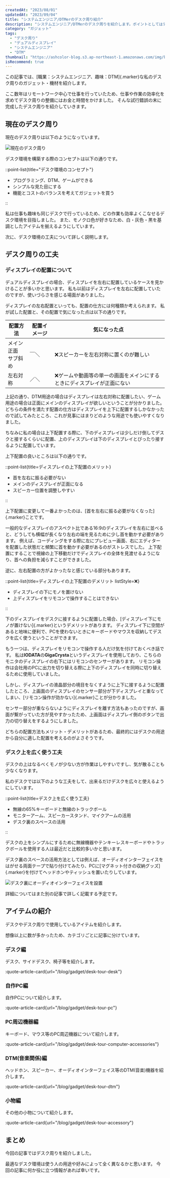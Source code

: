 ```yaml
---
createdAt: "2023/08/01"
updatedAt: "2023/09/04"
title: "システムエンジニア/DTMerのデスク周り紹介"
description: "システムエンジニア/DTMerのデスク周りを紹介します。ポイントとしてはデュアルディスプレイを上下配置することや、モニターアーム等を利用するをしており、様々な作業に最適化しています。"
category: "ガジェット"
tags:
  - "デスク周り"
  - "デュアルディスプレイ"
  - "システムエンジニア"
  - "DTM"
thumbnail: "https://ashcolor-blog.s3.ap-northeast-1.amazonaws.com/img/blog/gadget/desk-tour/overall.jpg"
isRecommend: true
---
```


この記事では、[職業：システムエンジニア、趣味：DTM]{.marker}な私のデスク周りのガジェット・機材を紹介します。

ここ数年はリモートワーク中心で仕事を行っていたため、仕事や作業の効率化を求めてデスク周りの整備にはお金と時間をかけました。
そんな試行錯誤の末に完成したデスク周りを紹介していきます。

## 現在のデスク周り

現在のデスク周りは以下のようになっています。

![現在のデスク周り](https://ashcolor-blog.s3.ap-northeast-1.amazonaws.com/img/blog/gadget/desk-tour/overall.jpg)

デスク環境を構築する際のコンセプトは以下の通りです。

::point-list{title="デスク環境のコンセプト"}

- プログラミング、DTM、ゲームができる
- シンプルな見た目にする
- 機能とコストのバランスを考えてガジェットを買う

::

私は仕事も趣味も同じデスクで行っているため、どの作業も効率よくこなせるデスク環境を目指しました。
また、モノクロ色が好きなため、白・灰色・黒を基調としたアイテムを揃えるようにしています。

次に、デスク環境の工夫について詳しく説明します。

## デスク周りの工夫

### ディスプレイの配置について

デュアルディスプレイの場合、ディスプレイを左右に配置しているケースを見かけることが多いかと思います。
私も以前はディスプレイを左右に配置していたのですが、使いづらさを感じる場面がありました。

ディスプレイの左右配置といっても、配置の仕方には何種類か考えられます。
私が試した配置と、その配置で気になった点は以下の通りです。

| 配置方法                | 配置イメージ | 気になった点                                                             |
| ----------------------- | ------------ | ------------------------------------------------------------------------ |
| メイン正面<br/>サブ斜め | ￣＼         | ❌スピーカーを左右対称に置くのが難しい                                   |
| 左右対称                | ／＼         | ❌ゲームや動画等の単一の画面をメインにするときにディスプレイが正面にない |

上記の通り、DTM用途の場合はディスプレイは左右対称に配置したい、ゲーム用途の場合は正面にメインのディスプレイが欲しいということが分かりました。
どちらの条件を満たす配置の仕方はディスプレイを上下に配置するしかなかったので試してみたところ、これが見事にはまりどのような用途でも使いやすくなりました。

ちなみに私の場合は上下配置する際に、下のディスプレイは少しだけ倒してデスクと接するくらいに配置、上のディスプレイは下のディスプレイとぴったり接するように配置しています。

上下配置の良いところは以下の通りです。

::point-list{title=ディスプレイの上下配置のメリット}

- 首を左右に振る必要がない
- メインのディスプレイが正面になる
- スピーカー位置を調整しやすい

::

上下配置に変更して一番よかったのは、[首を左右に振る必要がなくなった]{.marker}ことです。

一般的なディスプレイのアスペクト比である16:9のディスプレイを左右に並べると、どうしても横幅が長くなり左右の端を見るために少し首を動かす必要があります。
例えば、コーディングをする際に左にプレビュー画面、右にエディターを配置した状態だと頻繁に首を動かす必要があるのがストレスでした。
上下配置にすることで視線の上下移動だけでディスプレイの全体を見渡せるようになり、首への負担を減らすことができました。

逆に、左右配置の方がよかったなと感じている部分もあります。

::point-list{title=ディスプレイの上下配置のデメリット listStyle=❌}

- ディスプレイの下にモノを置けない
- 上ディスプレイをリモコンで操作することはできない

::

下のディスプレイをデスクに接するように配置した場合、[ディスプレイ下にモノが置けない]{.marker}というデメリットがあります。
ディスプレイ下に空間があると地味に便利で、PCを使わないときにキーボードやマウスを収納してデスクを広く使うということができます。

もう一つは、ディスプレイをリモコンで操作する人だけ気を付けておくべき話です。
私は**IODATA**の**GigaCrysta**というディスプレイを使用しており、こちらのモニタのディスプレイの右下にはリモコンのセンサーがあります。
リモコン操作は会社用のPCに出力を切り替える際に上下のディスプレイを同時に切り替えるために使用していました。

しかし、ディスプレイの液晶部分の境目をなくすように上下に接するように配置したところ、上画面のディスプレイのセンサー部分が下ディスプレイと重なってしまい、[リモコン操作が効かない]{.marker}ことが分かりました。

センサー部分が重ならないようにディスプレイを離す方法もあったのですが、画面が繋がっていた方が見やすかったため、上画面はディスプレイ側のボタンで出力の切り替えをするようにしました。

どちらの配置方法もメリット・デメリットがあるため、最終的にはデスクの用途から自分に適した配置を考えるのがよさそうです。

### デスク上を広く使う工夫

デスクの上はなるべくモノが少ない方が作業はしやすいですし、気が散ることも少なくなります。

私のデスクでは以下のような工夫をして、出来るだけデスクを広々と使えるようにしています。

::point-list{title=デスク上を広く使う工夫}

- 無線の65%キーボードと無線のトラックボール
- モニターアーム、スピーカースタンド、マイクアームの活用
- デスク裏のスペースの活用

::

デスクの上をシンプルにするために無線機器やテンキーレスキーボードやトラックボールを使用する人は最近だと比較的多いかと思います。

デスク裏のスペースの活用方法としては例えば、オーディオインターフェイスをはがせる両面テープで貼り付けてみたり、PCに[マグネット付きの収納グッズ]{.marker}を付けてヘッドホンやティッシュを置いたりしています。

![デスク裏にオーディオインターフェイスを設置](https://ashcolor-blog.s3.ap-northeast-1.amazonaws.com/img/blog/gadget/desk-tour/ur44.jpg)

詳細についてはまた別の記事で詳しく記載する予定です。

## アイテムの紹介

デスクやデスク周りで使用しているアイテムを紹介します。

想像以上に数が多かったため、カテゴリごとに記事に分けています。

### デスク編

デスク、サイドデスク、椅子等を紹介します。

:quote-article-card{url="/blog/gadget/desk-tour-desk"}

### 自作PC編

自作PCについて紹介します。

:quote-article-card{url="/blog/gadget/desk-tour-pc"}

### PC周辺機器編

キーボード、マウス等のPC周辺機器について紹介します。

:quote-article-card{url="/blog/gadget/desk-tour-computer-accessories"}

### DTM(音楽関係)編

ヘッドホン、スピーカー、オーディオインターフェイス等のDTM(音楽)機器を紹介します。

:quote-article-card{url="/blog/gadget/desk-tour-dtm"}

### 小物編

その他の小物について紹介します。

:quote-article-card{url="/blog/gadget/desk-tour-accessory"}

## まとめ

今回の記事ではデスク周りを紹介しました。

最適なデスク環境は使う人の用途や好みによって全く異なるかと思います。
今回の記事に何か役に立つ情報があれば幸いです。
